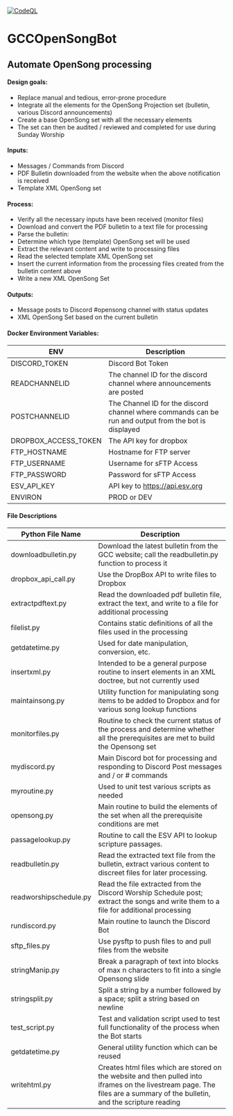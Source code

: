 [![CodeQL](https://github.com/GCCempt/GCC_OpenSong_bot/actions/workflows/codeql-analysis.yml/badge.svg?branch=main)](https://github.com/GCCempt/GCC_OpenSong_bot/actions/workflows/codeql-analysis.yml)
# GCCOpenSongBot
## Automate OpenSong processing

#### Design goals:
* Replace manual and tedious, error-prone procedure
*	Integrate all the elements for the OpenSong Projection set (bulletin, various Discord announcements)
*	Create a base OpenSong set with all the necessary elements
*	The set can then be audited / reviewed and completed for use during Sunday Worship

#### Inputs:
*	Messages / Commands from Discord
*	PDF Bulletin downloaded from the website when the above notification is received
*	Template XML OpenSong set

#### Process:
*	Verify all the necessary inputs have been received (monitor files)
*	Download and convert the PDF bulletin to a text file for processing
*	Parse the bulletin:
*	Determine which type (template) OpenSong set will be used
*	Extract the relevant content and write to processing files
*	Read the selected template XML OpenSong set
*	Insert the current information from the processing files created from the bulletin content above
*	Write a new XML OpenSong Set

#### Outputs:
*	Message posts to Discord #opensong channel with status updates
*	XML OpenSong Set based on the current bulletin

#### Docker Environment Variables:
| ENV                  | Description                                                                                           |
|----------------------|-------------------------------------------------------------------------------------------------------|
| DISCORD_TOKEN        | Discord Bot Token                                                                                     |
| READCHANNELID        | The channel ID for the discord channel where announcements are posted                                 |
| POSTCHANNELID        | The Channel ID for the discord channel where commands can be run and output from the bot is displayed |
| DROPBOX_ACCESS_TOKEN | The API key for dropbox                                                                               |
| FTP_HOSTNAME         | Hostname for FTP server                                                                               |
| FTP_USERNAME         | Username for sFTP Access                                                                              |
| FTP_PASSWORD         | Password for sFTP Access                                                                              |
| ESV_API_KEY          | API key to https://api.esv.org                                                                        |
| ENVIRON              | PROD or DEV                                                                                           |

#### File Descriptions
| Python   File Name     | Description                                                                                                                                                                |
|------------------------|----------------------------------------------------------------------------------------------------------------------------------------------------------------------------|
| downloadbulletin.py    | Download the latest bulletin from the GCC website; call the readbulletin.py function to process it                                                                         |
| dropbox_api_call.py    | Use the DropBox API to write files to Dropbox                                                                                                                              |
| extractpdftext.py      | Read the downloaded pdf bulletin file, extract the text, and write to a file for additional processing                                                                     |
| filelist.py            | Contains static definitions of all the files used in the processing                                                                                                        |
| getdatetime.py         | Used for date manipulation, conversion, etc.                                                                                                                               |
| insertxml.py           | Intended to be a general purpose routine to insert elements in an XML doctree, but not currently used                                                                      |
| maintainsong.py        | Utility function for manipulating  song items to be added to Dropbox and for various song lookup functions                                                                 |
| monitorfiles.py        | Routine to check the current status of the process and determine whether all the prerequisites are met to build the Opensong set                                           |
| mydiscord.py           | Main Discord bot for processing and responding to Discord Post messages and / or # commands                                                                                |
| myroutine.py           | Used to unit test various scripts as needed                                                                                                                                |
| opensong.py            | Main routine to build the elements of the set when all the prerequisite conditions are met                                                                                 |
| passagelookup.py       | Routine to call the ESV API to lookup scripture passages.                                                                                                                  |
| readbulletin.py        | Read the extracted text file from the bulletin, extract various content to discreet files for later processing.                                                            |
| readworshipschedule.py | Read the file extracted from the Discord Worship Schedule post; extract the songs and write them to a file for additional processing                                       |
| rundiscord.py          | Main routine to launch the Discord Bot                                                                                                                                     |
| sftp_files.py          | Use pysftp to push files to and pull files from the website                                                                                                                |
| stringManip.py         | Break a paragraph of text into blocks of max n characters to fit into a single Opensong slide                                                                              |
| stringsplit.py         | Split a string by a number followed by a space; split a string based on newline                                                                                            |
| test_script.py         | Test and validation script used to test full functionality of the process when the Bot starts                                                                              |
| getdatetime.py         | General utility function which can be reused                                                                                                                               |
| writehtml.py           | Creates html files which are stored on the website and then pulled into iframes on the livestream page. The files are a summary of the bulletin, and the scripture reading |
